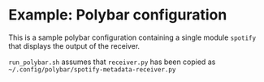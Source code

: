 # Example: Polybar configuration

This is a sample polybar configuration containing a single module `spotify` that displays the output of the receiver.

`run_polybar.sh` assumes that `receiver.py` has been copied as `~/.config/polybar/spotify-metadata-receiver.py`
